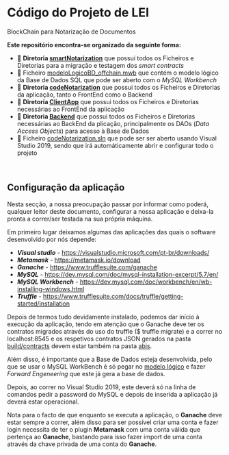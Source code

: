 # Código do Projeto de LEI
BlockChain para Notarização de Documentos

**Este repositório encontra-se organizado da seguinte forma:**

- :open_file_folder: **Diretoria [smartNotarization](https://github.com/nelson31/codeNotarization/tree/master/smartNotarization)** que possui todos os Ficheiros e Diretorias para a migração e testagem dos *smart contracts*
- :bookmark_tabs: Ficheiro [modeloLogicoBD_offchain.mwb](https://github.com/nelson31/codeNotarization/blob/master/modeloLogicoBD_offchain.mwb) que contém o modelo lógico da Base de Dados SQL que pode ser aberto com o *MySQL Workbench*
- :open_file_folder: **Diretoria [codeNotarization](https://github.com/nelson31/codeNotarization/tree/master/codeNotarization)** que possui todos os Ficheiros e Diretorias da aplicação, tanto o FrontEnd como o Backend
- :open_file_folder: **Diretoria [ClientApp](https://github.com/nelson31/codeNotarization/tree/master/codeNotarization/ClientApp)** que possui todos os Ficheiros e Diretorias necessárias ao FrontEnd da aplicação
- :open_file_folder: **Diretoria [Backend](https://github.com/nelson31/codeNotarization/tree/master/codeNotarization/Backend)** que possui todos os Ficheiros e Diretorias necessárias ao BackEnd da plicação, principalmente os DAOs (*Data Access Objects*) para acesso à Base de Dados
- :bookmark_tabs: Ficheiro [codeNotarization.sln](https://github.com/nelson31/codeNotarization/blob/master/codeNotarization.sln) que pode ser ser aberto usando Visual Studio 2019, sendo que irá automáticamente abrir e configurar todo o projeto

<br/>

## Configuração da aplicação

Nesta secção, a nossa preocupação passar por informar como poderá, qualquer leitor deste documento, configurar a nossa aplicação e deixa-la pronta a correr/ser testada na sua própria máquina.

Em primeiro lugar deixamos algumas das aplicações das quais o software desenvolvido por nós depende:

 - **_Visual studio_** - <https://visualstudio.microsoft.com/pt-br/downloads/>
 - **_Metamask_** - <https://metamask.io/download>
 - **_Ganache_** - <https://www.trufflesuite.com/ganache>
 - **_MySQL_** - <https://dev.mysql.com/doc/mysql-installation-excerpt/5.7/en/>
 - **_MySQL Workbench_** - <https://dev.mysql.com/doc/workbench/en/wb-installing-windows.html>
 - **_Truffle_** - <https://www.trufflesuite.com/docs/truffle/getting-started/installation>
 
Depois de termos tudo devidamente instalado, podemos dar início à execução da aplicação, tendo em atenção que o Ganache deve ter os contratos migrados através do uso do truffle ($ truffle migrate) e a correr no localhost:8545 e os respetivos contratos JSON gerados na pasta [build/contracts](https://github.com/nelson31/codeNotarization/tree/master/smartNotarization/build/contracts) devem estar também na pasta [abis](https://github.com/nelson31/codeNotarization/tree/master/codeNotarization/ClientApp/src/abis).

Além disso, é importante que a Base de Dados esteja desenvolvida, pelo que se usar o MySQL WorkBench é só pegar no [modelo lógico](https://github.com/nelson31/codeNotarization/blob/master/modeloLogicoBD_offchain.mwb) e fazer *Forward Engeneering* que este já gera a base de dados.

Depois, ao correr no Visual Studio 2019, este deverá só na linha de comandos pedir a password do MySQL e depois de inserida a aplicação já deverá estar operacional.

Nota para o facto de que enquanto se executa a aplicação, o **Ganache** deve estar sempre a correr, além disso para ser possível criar uma conta e fazer login necessita de ter o plugin **Metamask** com uma conta válida que pertença ao **Ganache**, bastando para isso fazer import de uma conta através da chave privada de uma conta do **Ganache**.


